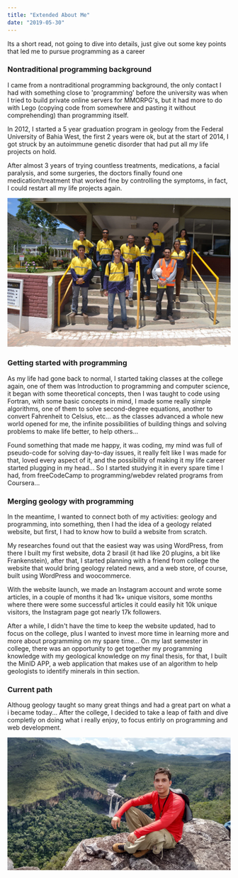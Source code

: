 ```yaml
---
title: "Extended About Me"
date: "2019-05-30"
---
```


Its a short read, not going to dive into details, just give out some key points that led me to pursue programming as a career

### Nontraditional programming background

I came from a nontraditional programming background,
the only contact I had with something close to 'programming' before the university was when I tried to build private online servers for MMORPG's, but it had more to do with Lego (copying code from somewhere and pasting it without comprehending) than programming itself.

In 2012, I started a 5 year graduation program in geology from the Federal University of Bahia West, the first 2 years were ok, but at the start of 2014, I got struck by an autoimmune genetic disorder that had put all my life projects on hold.

After almost 3 years of trying countless treatments, medications, a facial paralysis, and some surgeries, the doctors finally found one medication/treatment that worked fine by controlling the symptoms, in fact, I could restart all my life projects again.

![geology](./geology.jpeg)

### Getting started with programming

As my life had gone back to normal, I started taking classes at the college again, one of them was Introduction to programming and computer science, it began with some theoretical concepts, then I was taught to code using Fortran, with some basic concepts in mind, I made some really simple algorithms, one of them to solve second-degree equations, another to convert Fahrenheit to Celsius, etc... as the classes advanced a whole new world opened for me, the infinite possibilities of building things and solving problems to make life better, to help others...

Found something that made me happy, it was coding, my mind was full of pseudo-code for solving day-to-day issues, it really felt like I was made for that, loved every aspect of it, and the possibility of making it my life career started plugging in my head... So I started studying it in every spare time I had, from freeCodeCamp to programming/webdev related programs from Coursera...

### Merging geology with programming

In the meantime, I wanted to connect both of my activities: geology and programming, into something, then I had the idea of a geology related website, but first, I had to know how to build a website from scratch.

My researches found out that the easiest way was using WordPress, from there I built my first website, dota 2 brasil (it had like 20 plugins, a bit like Frankenstein), after that, I started planning with a friend from college the website that would bring geology related news, and a web store, of course, built using WordPress and woocommerce.

With the website launch, we made an Instagram account and wrote some articles, in a couple of months it had 1k+ unique visitors, some months where there were some successful articles it could easily hit 10k unique visitors, the Instagram page got nearly 17k followers.

After a while, I didn't have the time to keep the website updated, had to focus on the college, plus I wanted to invest more time in learning more and more about programming on my spare time...
On my last semester in college, there was an opportunity to get together my programming knowledge with my geological knowledge on my final thesis, for that, I built the MinID APP, a web application that makes use of an algorithm to help geologists to identify minerals in thin section.

### Current path

Althoug geology taught so many great things and had a great part on what a i became today... After the college, I decided to take a leap of faith and dive completly on doing what i really enjoy, to focus entirly on programming and web development.

![grateful](./grateful.jpg)
